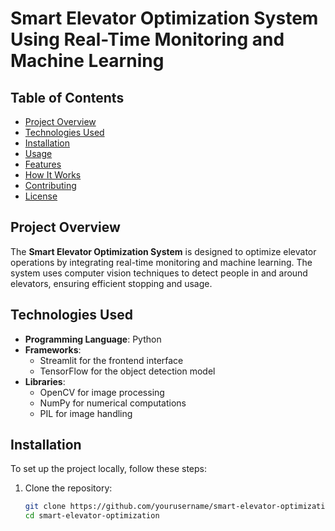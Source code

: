 # Smart Elevator Optimization System Using Real-Time Monitoring and Machine Learning

## Table of Contents
- [Project Overview](#project-overview)
- [Technologies Used](#technologies-used)
- [Installation](#installation)
- [Usage](#usage)
- [Features](#features)
- [How It Works](#how-it-works)
- [Contributing](#contributing)
- [License](#license)

## Project Overview
The **Smart Elevator Optimization System** is designed to optimize elevator operations by integrating real-time monitoring and machine learning. The system uses computer vision techniques to detect people in and around elevators, ensuring efficient stopping and usage.

## Technologies Used
- **Programming Language**: Python
- **Frameworks**: 
  - Streamlit for the frontend interface
  - TensorFlow for the object detection model
- **Libraries**: 
  - OpenCV for image processing
  - NumPy for numerical computations
  - PIL for image handling

## Installation
To set up the project locally, follow these steps:

1. Clone the repository:
   ```bash
   git clone https://github.com/yourusername/smart-elevator-optimization.git
   cd smart-elevator-optimization
